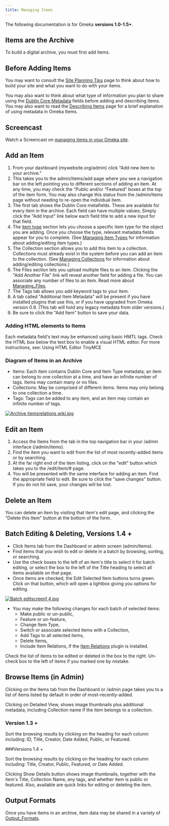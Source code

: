 ```yaml
---
title: Managing Items
---
```

The following documentation is for Omeka **versions 1.0-1.5+**.

Items are the Archive
----------------------------------------------------------------
To build a digital archive, you must first add items.

Before Adding Items 
----------------------------------------------------------------

You may want to consult the [Site Planning Tips](../Site_Planning_Tipes.md) page to think about how to build your site and what you want to do with your items.

You may also want to think about what type of information you plan to share using the [Dublin Core Metadata](http://dublincore.org/documents/usageguide/) fields before adding and describing items. You may also want to read the [Describing Items](../Describing_Items.md) page for a brief explanation of using metadata in Omeka Items.

Screencast 
-------------------------------------------------------------

Watch a Screencast on [managing items in your Omeka
site](../files/movies/ManagingItems1.0.mov).

Add an Item 
---------------------------------------------------------------

1.  From your dashboard (mywebsite.org/admin) click "Add new item to
    your archive."
2.  This takes you to the admin/items/add page where you see a     navigation bar on the left pointing you to different sections of adding an item. At any time, you may check the “Public and/or “Featured” boxes at the top of the item form. You may also change this status from the /admin/items page without needing to re-open the individual item.
3.  The first tab shows the Dublin Core metafields. These are available for every item in the archive. Each field can have multiple values; Simply click the "Add Input" link below each field title to add a new input for that field.
4.  The [item type](Item_Types.html "Item Types") section lets you     choose a specific item type for the object you are adding. Once you choose the type, relevant metadata fields appear for you     to complete. (See [Managing Item Types](Managing_Item_Types.html "Managing Item Types") for information about adding/editing item types.) 
5. The Collection section allows you to add this item to a collection. Collections must already exist in the system before you can add an item to the collection. (See [Managing Collections](Managing_Collections.html "Managing Collections") for information about adding/editing collections.)
6.  The Files section lets you upload multiple files to an item. Clicking the "Add Another File" link will reveal another field for adding a file. You can associate any number of files to an item. Read more about [Managing\_Files](Managing_Files.html "Managing Files").
7.  The Tags tab allows you add keyword tags to your item.
8.  A tab called "Additional Item Metadata" will be present if you have installed plugins that use this, or if you have upgraded from Omeka version 0.9. (This tab will hold any legacy metadata from older versions.)
9.  Be sure to click the "Add Item" button to save your data.

### Adding HTML elements to Items

Each metadata field's text may be enhanced using basic HMTL tags. Check the HTML box below the text box to enable a visual HTML editor. For more instructions, see: Using HTML Editor TinyMCE

### Diagram of Items in an Archive
-   Items: Each item contains Dublin Core and Item Type metadata; an item can belong to one collection at a time, and have an infinite number of tags. Items may contain many or no files.
-   Collections: May be comprised of different items. Items may only
    belong to one collection a time.
-   Tags: Tags can be added to any item, and an item may contain an
    infinite number of tags.

[![Archive itemsrelations
wiki.jpg](http://omeka.org/c/images/f/f8/Archive_itemsrelations_wiki.jpg)](File:Archive_itemsrelations_wiki.jpg.html)

Edit an Item 
-----------------------------------------------------------------

1.  Access the Items from the tab in the top navigation bar in your
    /admin interface (/admin/items).
2.  Find the item you want to edit from the list of most recently-added
    items or by searching.
3.  At the far right end of the item listing, click on the "edit" button
    which takes you to the /edit/item/\# page.
4.  You will be presented with the same interface for adding an item.
    Find the appropriate field to edit. Be sure to click the "save
    changes" button. If you do not hit save, your changes will be lost.

Delete an Item 
---------------------------------------------------------------------

You can delete an item by visiting that item's edit page, and clicking
the "Delete this Item" button at the bottom of the form.

Batch Editing & Deleting, Versions 1.4 + 
-------------------------------------------------------------------------------------------------------------------------------

-   Click Items tab from the Dashboard or admin screen (admin/items).
-   Find items that you wish to edit or delete in a batch by browsing,
    sorting, or searching.
-   Use the check boxes to the left of an item's title to select it for
    batch editing, or select the box to the left of the Title heading to
    select all items available on that page.
-   Once items are checked, the Edit Selected Item buttons turns green.
    Click on that button, which will open a lightbox giving you options
    for editing.

[![Batch editscreen1
4.jpg](http://omeka.org/c/images/4/48/Batch_editscreen1_4.jpg)](File:Batch_editscreen1_4.jpg.html)

-   You may make the following changes for each batch of selected items:
    -   Make public or un-public,
    -   Feature or un-feature,
    -   Change Item Type,
    -   Switch or associate selected items with a Collection,
    -   Add Tags to all selected items,
    -   Delete Items,
    -   Include Item Relations, if the [Item
        Relations](http://omeka.org/codex/Plugins/ItemRelations "Plugins/ItemRelations")
        plugin is installed.

Check the list of items to be edited or deleted in the box to the right.
Un-check box to the left of items if you marked one by mistake.

Browse Items (in Admin)
-------------------------------------------------------------------------------------------

Clicking on the Items tab from the Dashboard or /admin page takes you to
a list of items listed by default in order of most-recently-added.

Clicking on Detailed View, shows image thumbnails plus additional
metadata, including Collection name if the item belongs to a collection.

### Version 1.3 +

Sort the browsing results by clicking on the heading for each column
including: ID, Title, Creator, Date Added, Public, or Featured.

###Versions 1.4 + 

Sort the browsing results by clicking on the heading for each column
including: Title, Creator, Public, Featured, or Date Added.

Clicking Show Details button shows image thumbnails, together with the
item's Title, Collection Name, any tags, and whether item is public or
featured. Also, available are quick links for editing or deleting the
item.

Output Formats 
---------------------------------------------------------------------

Once you have items in an archive, item data may be shared in a variety
of [Output\_Formats](Output_Formats.html "Output Formats").
